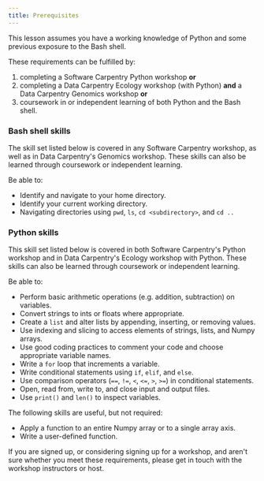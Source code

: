 ```yaml
---
title: Prerequisites
---
```


This lesson assumes you have a working knowledge of Python and some previous exposure to the Bash shell.

These requirements can be fulfilled by:

1. completing a Software Carpentry Python workshop **or**
2. completing a Data Carpentry Ecology workshop (with Python) **and** a Data Carpentry Genomics workshop **or**
3. coursework in or independent learning of both Python and the Bash shell.

### Bash shell skills

The skill set listed below is covered in any Software Carpentry workshop, as well
as in Data Carpentry's Genomics workshop. These skills can also be learned
through coursework or independent learning.

Be able to:

- Identify and navigate to your home directory.
- Identify your current working directory.
- Navigating directories using `pwd`, `ls`, `cd <subdirectory>`, and `cd ..`

### Python skills

This skill set listed below is covered in both Software Carpentry's Python workshop and
in Data Carpentry's Ecology workshop with Python. These skills can also be learned
through coursework or independent learning.

Be able to:

- Perform basic arithmetic operations (e.g. addition, subtraction) on variables.
- Convert strings to ints or floats where appropriate.
- Create a `list` and alter lists by appending, inserting, or removing values.
- Use indexing and slicing to access elements of strings, lists, and Numpy arrays.
- Use good coding practices to comment your code and choose appropriate variable names.
- Write a `for` loop that increments a variable.
- Write conditional statements using `if`, `elif`, and `else`.
- Use comparison operators (`==`, `!=`, `<`, `<=`, `>`, `>=`) in conditional statements.
- Open, read from, write to, and close input and output files.
- Use `print()` and `len()` to inspect variables.

The following skills are useful, but not required:

- Apply a function to an entire Numpy array or to a single array axis.
- Write a user-defined function.

If you are signed up, or considering signing up for a workshop, and aren't sure whether you meet these requirements, please
get in touch with the workshop instructors or host.


